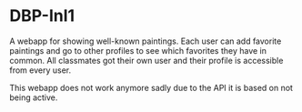 # DBP-Inl1

A webapp for showing well-known paintings. Each user can add favorite paintings and go to other profiles to see which favorites they have in common.
All classmates got their own user and their profile is accessible from every user. 

This webapp does not work anymore sadly due to the API it is based on not being active.

